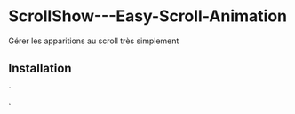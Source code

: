 # ScrollShow---Easy-Scroll-Animation
Gérer les apparitions au scroll très simplement

<h2> Installation </h2>

`
  <script src="https://code.jquery.com/jquery-3.1.1.min.js"></script> <!-- Librairie Jquery necessaire -->
  <script src="js/showScroll.js"></script> <!-- Fichier necessaire aux animations -->
`
